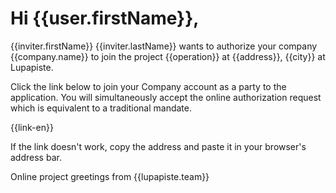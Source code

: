 # Hi {{user.firstName}},

{{inviter.firstName}} {{inviter.lastName}} wants to authorize your company {{company.name}} to join the project {{operation}} at {{address}}, {{city}} at Lupapiste.

Click the link below to join your Company account as a party to the application. You will simultaneously accept the online authorization request which is equivalent to a traditional mandate.

{{link-en}}

If the link doesn't work, copy the address and paste it in your browser's address bar.     

Online project greetings from
{{lupapiste.team}}       